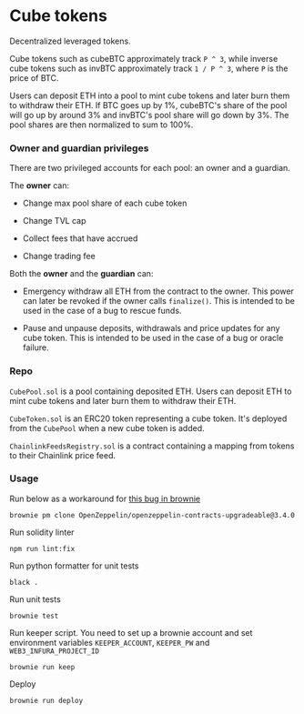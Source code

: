 # Cube tokens

Decentralized leveraged tokens.

Cube tokens such as cubeBTC approximately track `P ^ 3`, while
inverse cube tokens such as invBTC approximately track `1 / P ^ 3`, where `P` is
the price of BTC.

Users can deposit ETH into a pool to mint cube tokens and later burn them to
withdraw their ETH. If BTC goes up by 1%, cubeBTC's share of the pool will go
up by around 3% and invBTC's pool share will go down by 3%. The pool shares are
then normalized to sum to 100%.


### Owner and guardian privileges

There are two privileged accounts for each pool: an owner and a guardian.

The **owner** can:

- Change max pool share of each cube token

- Change TVL cap

- Collect fees that have accrued

- Change trading fee

Both the **owner** and the **guardian** can:

- Emergency withdraw all ETH from the contract to the owner. This power can later be
  revoked if the owner calls `finalize()`. This is intended to be used in the
  case of a bug to rescue funds.

- Pause and unpause deposits, withdrawals and price updates for any cube token.
  This is intended to be used in the case of a bug or oracle failure.


### Repo

`CubePool.sol` is a pool containing deposited ETH. Users can deposit ETH to
mint cube tokens and later burn them to withdraw their ETH.

`CubeToken.sol` is an ERC20 token representing a cube token. It's deployed
from the `CubePool` when a new cube token is added. 

`ChainlinkFeedsRegistry.sol` is a contract containing a mapping from tokens
to their Chainlink price feed.


### Usage

Run below as a workaround for [this bug in brownie](https://github.com/eth-brownie/brownie/issues/893)
```
brownie pm clone OpenZeppelin/openzeppelin-contracts-upgradeable@3.4.0
```

Run solidity linter
```
npm run lint:fix
```

Run python formatter for unit tests
```
black .
```

Run unit tests
```
brownie test
```

Run keeper script. You need to set up a brownie account and set environment
variables `KEEPER_ACCOUNT`, `KEEPER_PW` and `WEB3_INFURA_PROJECT_ID`
```
brownie run keep
```

Deploy
```
brownie run deploy
```
